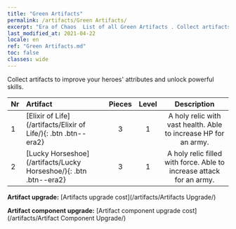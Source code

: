 ```yaml
---
title: "Green Artifacts"
permalink: /artifacts/Green Artifacts/
excerpt: "Era of Chaos  List of all Green Artifacts . Collect artifacts to improve your heroes' attributes and unlock powerful skills."
last_modified_at: 2021-04-22
locale: en
ref: "Green Artifacts.md"
toc: false
classes: wide
---
```


  Collect artifacts to improve your heroes' attributes and unlock powerful skills.

  |  Nr  |    Artifact    | Pieces |  Level | Description   |
  |:-----|:---------------|:------:|:------:|:--------------:|
  | 1   | [Elixir of Life](/artifacts/Elixir of Life/){: .btn .btn--era2} | 3 | 1 | A holy relic with vast health. Able to increase HP for an army. |
  | 2   | [Lucky Horseshoe](/artifacts/Lucky Horseshoe/){: .btn .btn--era2} | 3 | 1 | A holy relic filled with force. Able to increase attack for an army. |


  **Artifact upgrade:** [Artifacts upgrade cost](/artifacts/Artifacts Upgrade/)

 **Artifact component upgrade:** [Artifact component upgrade cost](/artifacts/Artifact Component Upgrade/)

